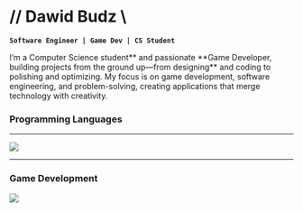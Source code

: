 # // Dawid Budz \\

**`Software Engineer | Game Dev | CS Student`**

<p>I’m a Computer Science student** and passionate **Game Developer, building projects from the ground up—from designing** and coding to polishing and optimizing. My focus is on game development, software engineering, and problem-solving, creating applications that merge technology with creativity.</p>

### **Programming Languages**

---
<img src="https://skillicons.dev/icons?i=cpp,c,python,java" />
<br />

---

### **Game Development**
<img src="https://skillicons.dev/icons?i=unity,unreal,godot" />

